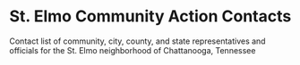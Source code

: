 St. Elmo Community Action Contacts
=============================

Contact list of community, city, county, and state representatives and officials for the St. Elmo neighborhood of Chattanooga, Tennessee
